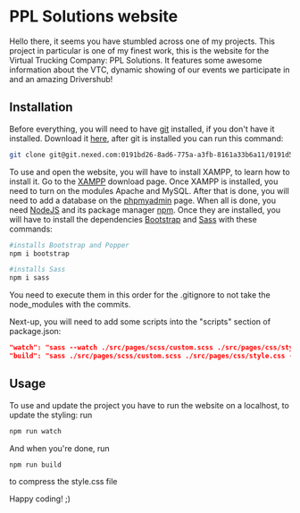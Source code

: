 # PPL Solutions website

Hello there, it seems you have stumbled across one of my projects. This project in particular is one of my finest work, this is the website for the Virtual Trucking Company: PPL Solutions. It features some awesome information about the VTC, dynamic showing of our events we participate in and an amazing Drivershub!

## Installation

Before everything, you will need to have [git](https://git-scm.com) installed, if you don't have it installed. Download it [here](https://git-scm.com/downloads), after git is installed you can run this command:

```bash
git clone git@git.nexed.com:0191bd26-8ad6-775a-a3fb-8161a33b6a11/0191d5d1-b9ce-7ad9-9c76-6deeabe8482d/Almost-there-05949418010a-40799e9f4aab.git
```

To use and open the website, you will have to install XAMPP, to learn how to install it. Go to the [XAMPP](https://www.apachefriends.org/download.html) download page. Once XAMPP is installed, you need to turn on the modules Apache and MySQL. After that is done, you will need to add a database on the [phpmyadmin](http://localhost/phpmyadmin) page. When all is done, you need [NodeJS](https://nodejs.org/en/download) and its package manager [npm](https://www.npmjs.com/package/npm). Once they are installed, you will have to install the dependencies [Bootstrap](https://getbootstrap.com) and [Sass](https://sass-lang.com) with these commands:

```bash
#installs Bootstrap and Popper
npm i bootstrap

#installs Sass
npm i sass
```

You need to execute them in this order for the .gitignore to not take the node_modules with the commits.

Next-up, you will need to add some scripts into the "scripts" section of package.json:
```json
"watch": "sass --watch ./src/pages/scss/custom.scss ./src/pages/css/style.css",
"build": "sass ./src/pages/scss/custom.scss ./src/pages/css/style.css --style compressed"
```

## Usage

To use and update the project you have to run the website on a localhost, to update the styling: run

```bash
npm run watch
```

And when you're done, run

```bash
npm run build
```
to compress the style.css file

Happy coding! ;)